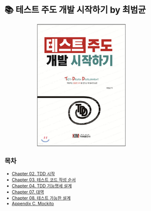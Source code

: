 # 📚 테스트 주도 개발 시작하기 by 최범균

<p align="center">
  <img src="./images/book-cover.jpeg" alt="book-cover">
</p>

## 목차

- [Chapter 02. TDD 시작](notes/2-tdd-%EC%8B%9C%EC%9E%91.md)
- [Chapter 03. 테스트 코드 작성 순서](notes/3-%ED%85%8C%EC%8A%A4%ED%8A%B8-%EC%BD%94%EB%93%9C-%EC%9E%91%EC%84%B1-%EC%88%9C%EC%84%9C.md)
- [Chapter 04. TDD 기능명세 설계](notes/4-TDD-%EA%B8%B0%EB%8A%A5%EB%AA%85%EC%84%B8-%EC%84%A4%EA%B3%84.md)
- [Chapter 07. 대역](notes/7-%EB%8C%80%EC%97%AD.md)
- [Chapter 08. 테스트 가능한 설계](notes/8-테스트-가능한-설계.md)
- [Appendix C. Mockito](notes/C-mockito.md)
